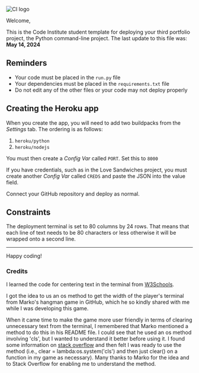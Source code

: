 ![CI logo](https://codeinstitute.s3.amazonaws.com/fullstack/ci_logo_small.png)

Welcome,

This is the Code Institute student template for deploying your third portfolio project, the Python command-line project. The last update to this file was: **May 14, 2024**

## Reminders

- Your code must be placed in the `run.py` file
- Your dependencies must be placed in the `requirements.txt` file
- Do not edit any of the other files or your code may not deploy properly

## Creating the Heroku app

When you create the app, you will need to add two buildpacks from the _Settings_ tab. The ordering is as follows:

1. `heroku/python`
2. `heroku/nodejs`

You must then create a _Config Var_ called `PORT`. Set this to `8000`

If you have credentials, such as in the Love Sandwiches project, you must create another _Config Var_ called `CREDS` and paste the JSON into the value field.

Connect your GitHub repository and deploy as normal.

## Constraints

The deployment terminal is set to 80 columns by 24 rows. That means that each line of text needs to be 80 characters or less otherwise it will be wrapped onto a second line.

---

Happy coding!


### Credits

I learned the code for centering text in the terminal from [W3Schools](https://www.w3schools.com/python/trypython.asp?filename=demo_ref_string_center2).

I got the idea to us an os method to get the width of the player's terminal from Marko's hangman game in GitHub, which he so kindly shared with me while I was developing this game.

When it came time to make the game more user friendly in terms of clearing unnecessary text from the terminal, I remembered that Marko mentioned a method to do this in his README file. I could see that he used an os method involving 'cls', but I wanted to understand it better before using it. I found some information on [stack overflow](https://stackoverflow.com/questions/63855637/clearing-the-terminal-for-my-python-text-adventure) and then felt I was ready to use the method (i.e., clear = lambda:os.system('cls') and then just clear() on a function in my game as necessary). Many thanks to Marko for the idea and to Stack Overflow for enabling me to understand the method.